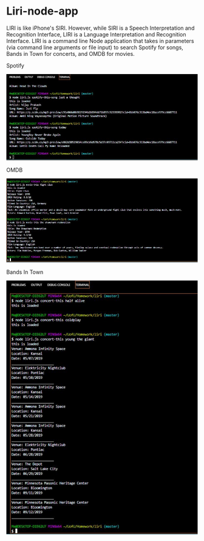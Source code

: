 # Liri-node-app

LIRI is like iPhone's SIRI. However, while SIRI is a Speech Interpretation and Recognition Interface, LIRI is a Language Interpretation and Recognition Interface. LIRI is a command line Node application that takes in parameters (via command line arguments or file input) to search Spotify for songs, Bands in Town for concerts, and OMDB for movies.

Spotify

![alt text](./screenshots/spotify.jpg "Spotify")

OMDB

![alt text](./screenshots/OMDB.jpg "OMDB")

Bands In Town

![alt text](./screenshots/BandsInTown.jpg "Bands In Town")
